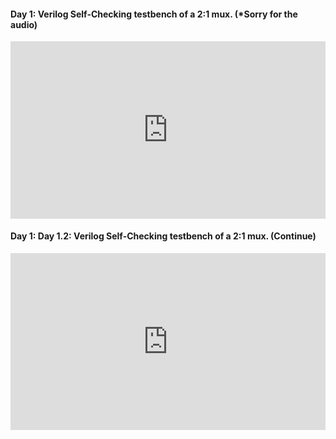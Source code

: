 #### Day 1: Verilog Self-Checking testbench of a 2:1 mux. (*Sorry for the audio)
<div style="position:relative;padding-bottom:56.25%;height:0;overflow:hidden;"> <iframe style="width:100%;height:100%;position:absolute;left:0px;top:0px;overflow:hidden" frameborder="0" type="text/html" src="https://www.dailymotion.com/embed/video/k7d0UMBCDHLxx4xjzNV" width="100%" height="100%" allowfullscreen > </iframe> </div>

#### Day 1: Day 1.2: Verilog Self-Checking testbench of a 2:1 mux. (Continue) 
<div style="position:relative;padding-bottom:56.25%;height:0;overflow:hidden;"> <iframe style="width:100%;height:100%;position:absolute;left:0px;top:0px;overflow:hidden" frameborder="0" type="text/html" src="https://www.dailymotion.com/embed/video/k3HBIIJ9jxDIZBxjzON" width="100%" height="100%" allowfullscreen > </iframe> </div>
